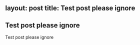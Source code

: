 layout: post
title: Test post please ignore
---

## Test post please ignore

Test post please ignore
